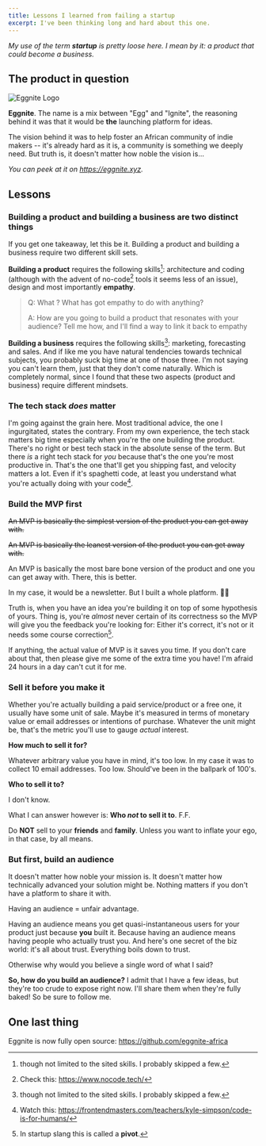 ```yaml
---
title: Lessons I learned from failing a startup
excerpt: I've been thinking long and hard about this one.
---
```


_My use of the term **startup** is pretty loose here. I mean by it: a product that could become a business._

## The product in question

![Eggnite Logo](https://eggnite.xyz/Logo.png)

**Eggnite**. The name is a mix between "Egg" and "Ignite", the reasoning behind it was that it would be **the** launching platform for ideas.

The vision behind it was to help foster an African community of indie makers -- it's already hard as it is, a community is something we deeply need. But truth is, it doesn't matter how noble the vision is...

_You can peek at it on <https://eggnite.xyz>._

## Lessons

### Building a product and building a business are two distinct things

If you get one takeaway, let this be it. Building a product and building a business require two different skill sets.

**Building a product** requires the following skills[^1]: architecture and coding (although with the advent of no-code[^2] tools it seems less of an issue), design and most importantly **empathy**.

> Q: What ? What has got empathy to do with anything?
>
> A: How are you going to build a product that resonates with your audience? Tell me how, and I'll find a way to link it back to empathy

**Building a business** requires the following skills[^1]: marketing, forecasting and sales. And if like me you have natural tendencies towards technical subjects, you probably suck big time at one of those three. I'm not saying you can't learn them, just that they don't come naturally. Which is completely normal, since I found that these two aspects (product and business) require different mindsets.

### The tech stack _does_ matter

I'm going against the grain here. Most traditional advice, the one I ingurgitated, states the contrary. From my own experience, the tech stack matters big time especially when you're the one building the product. There's no right or best tech stack in the absolute sense of the term. But there _is_ a right tech stack for _you_ because that's the one you're most productive in. That's the one that'll get you shipping fast, and velocity matters a lot. Even if it's spaghetti code, at least you understand what you're actually doing with your code[^3].

### Build the MVP first

~~An MVP is basically the simplest version of the product you can get away with.~~

~~An MVP is basically the leanest version of the product you can get away with.~~

An MVP is basically the most bare bone version of the product and one you can get away with. There, this is better.

In my case, it would be a newsletter. But I built a whole platform. 🤷‍♂️

Truth is, when you have an idea you're building it on top of some hypothesis of yours. Thing is, you're _almost_ never certain of its correctness so the MVP will give you the feedback you're looking for: Either it's correct, it's not or it needs some course correction[^4].

If anything, the actual value of MVP is it saves you time. If you don't care about that, then please give me some of the extra time you have! I'm afraid 24 hours in a day can't cut it for me.

### Sell it before you make it

Whether you're actually building a paid service/product or a free one, it usually have some unit of sale. Maybe it's measured in terms of monetary value or email addresses or intentions of purchase. Whatever the unit might be, that's the metric you'll use to gauge _actual_ interest.

**How much to sell it for?**

Whatever arbitrary value you have in mind, it's too low. In my case it was to collect 10 email addresses. Too low. Should've been in the ballpark of 100's.

**Who to sell it to?**

I don't know.

What I can answer however is: **Who _not_ to sell it to**. F.F.

Do **NOT** sell to your **friends** and **family**. Unless you want to inflate your ego, in that case, by all means.

### But first, build an audience

It doesn't matter how noble your mission is. It doesn't matter how technically advanced your solution might be. Nothing matters if you don't have a platform to share it with.

Having an audience = unfair advantage.

Having an audience means you get quasi-instantaneous users for your product just because **you** built it. Because having an audience means having people who actually trust you. And here's one secret of the biz world: it's all about trust. Everything boils down to trust.

Otherwise why would you believe a single word of what I said?

**So, how do you build an audience?** I admit that I have a few ideas, but they're too crude to expose right now. I'll share them when they're fully baked! So be sure to follow me.

## One last thing

Eggnite is now fully open source: <https://github.com/eggnite-africa>

[^1]: though not limited to the sited skills. I probably skipped a few.
[^2]: Check this: <https://www.nocode.tech/>
[^3]: Watch this: <https://frontendmasters.com/teachers/kyle-simpson/code-is-for-humans/>
[^4]: In startup slang this is called a **pivot**.
